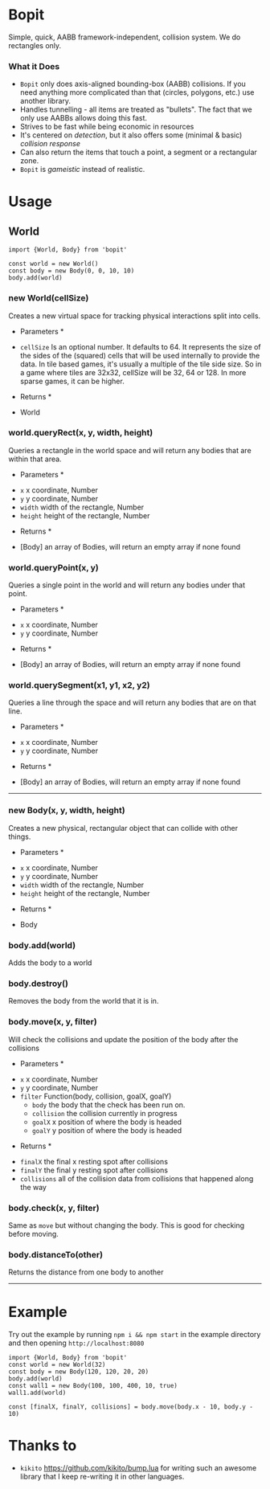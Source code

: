 # Bopit
Simple, quick, AABB framework-independent, collision system. We do rectangles only.

### What it Does
* `Bopit` only does axis-aligned bounding-box (AABB) collisions. If you need anything
  more complicated than that (circles, polygons, etc.) use another library.
* Handles tunnelling - all items are treated as "bullets". The fact that we only
  use AABBs allows doing this fast.
* Strives to be fast while being economic in resources
* It's centered on *detection*, but it also offers some (minimal & basic) *collision response*
* Can also return the items that touch a point, a segment or a rectangular zone.
* `Bopit` is _gameistic_ instead of realistic.

# Usage

## World

```
import {World, Body} from 'bopit'

const world = new World()
const body = new Body(0, 0, 10, 10)
body.add(world)
```

### new World(cellSize)

Creates a new virtual space for tracking physical interactions split into cells.

* Parameters *
- `cellSize` Is an optional number. It defaults to 64. It represents the size of
  the sides of the (squared) cells that will be used internally to provide the data.
  In tile based games, it's usually a multiple of the tile side size. So in a game
  where tiles are 32x32, cellSize will be 32, 64 or 128. In more sparse games,
  it can be higher.

* Returns *
- World

### world.queryRect(x, y, width, height)
Queries a rectangle in the world space and will return any bodies that are within
that area.

* Parameters *
- `x` x coordinate, Number
- `y` y coordinate, Number
- `width` width of the rectangle, Number
- `height` height of the rectangle, Number

* Returns *
- [Body] an array of Bodies, will return an empty array if none found

### world.queryPoint(x, y)
Queries a single point in the world and will return any bodies under that point.

* Parameters *
- `x` x coordinate, Number
- `y` y coordinate, Number

* Returns *
- [Body] an array of Bodies, will return an empty array if none found

### world.querySegment(x1, y1, x2, y2)
Queries a line through the space and will return any bodies that are on that line.

* Parameters *
- `x` x coordinate, Number
- `y` y coordinate, Number

* Returns *
- [Body] an array of Bodies, will return an empty array if none found

---

### new Body(x, y, width, height)
Creates a new physical, rectangular object that can collide with other things.

* Parameters *
- `x` x coordinate, Number
- `y` y coordinate, Number
- `width` width of the rectangle, Number
- `height` height of the rectangle, Number

* Returns *
- Body

### body.add(world)
Adds the body to a world

### body.destroy()
Removes the body from the world that it is in.

### body.move(x, y, filter)
Will check the collisions and update the position of the body after the collisions

* Parameters *
- `x` x coordinate, Number
- `y` y coordinate, Number
- `filter` Function(body, collision, goalX, goalY)
  - `body` the body that the check has been run on.
  - `collision` the collision currently in progress
  - `goalX` x position of where the body is headed
  - `goalY` y position of where the body is headed

* Returns *
- `finalX` the final x resting spot after collisions
- `finalY` the final y resting spot after collisions
- `collisions` all of the collision data from collisions that happened along the way

### body.check(x, y, filter)
Same as `move` but without changing the body. This is good for checking before moving.

### body.distanceTo(other)
Returns the distance from one body to another

---

# Example
Try out the example by running `npm i && npm start` in the example directory and
then opening `http://localhost:8080`

```
import {World, Body} from 'bopit'
const world = new World(32)
const body = new Body(120, 120, 20, 20)
body.add(world)
const wall1 = new Body(100, 100, 400, 10, true)
wall1.add(world)

const [finalX, finalY, collisions] = body.move(body.x - 10, body.y - 10)
```

# Thanks to

- `kikito` https://github.com/kikito/bump.lua for writing such an awesome library
  that I keep re-writing it in other languages.
